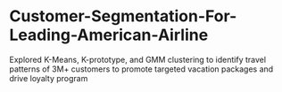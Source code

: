 # Customer-Segmentation-For-Leading-American-Airline
Explored K-Means, K-prototype, and GMM clustering to identify travel patterns of 3M+ customers to promote targeted vacation packages and drive loyalty program
